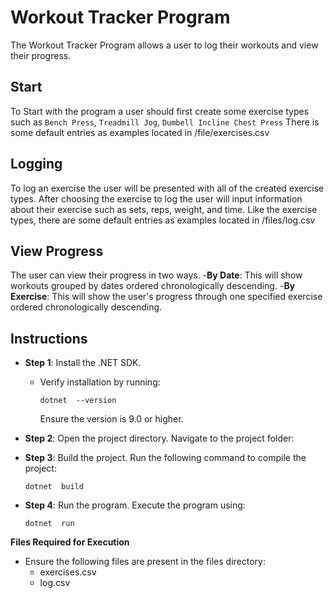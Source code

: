 # Workout Tracker Program

The Workout Tracker Program allows a user to log their workouts and view their progress.

## Start

To Start with the program a user should first create some exercise types such as
`Bench Press`, `Treadmill Jog`, `Dumbell Incline Chest Press`
There is some default entries as examples located in /file/exercises.csv

## Logging

To log an exercise the user will be presented with all of the created exercise types. After choosing the exercise to log the user will input information about their exercise such as sets, reps, weight, and time.
Like the exercise types, there are some default entries as examples located in /files/log.csv
## View Progress

The user can view their progress in two ways. -**By Date**: This will show workouts grouped by dates ordered chronologically descending. -**By Exercise**: This will show the user's progress through one specified exercise ordered chronologically descending.

## Instructions

- **Step 1**: Install the .NET SDK.

  - Verify installation by running:

    `dotnet  --version`

    Ensure the version is 9.0 or higher.

- **Step 2**: Open the project directory. Navigate to the project folder:
- **Step 3**: Build the project. Run the following command to compile the project:

  `dotnet  build`

- **Step 4**: Run the program. Execute the program using:

  `dotnet  run`

**Files Required for Execution**

- Ensure the following files are present in the files directory:
  - exercises.csv
  - log.csv
